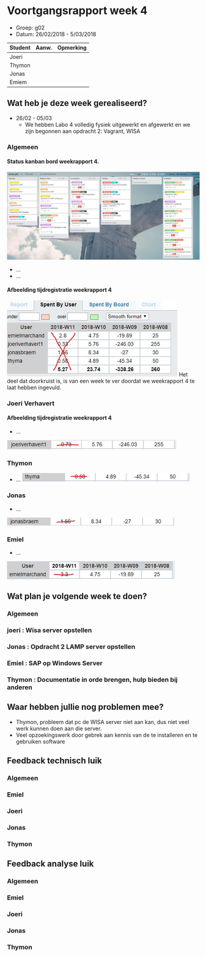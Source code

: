 # Voortgangsrapport week 4

* Groep: g02
* Datum: 26/02/2018 - 5/03/2018  

| Student  | Aanw. | Opmerking |
| :---     | :---  | :---      |
| Joeri    |       |           |
| Thymon   |       |           |
| Jonas   |       |           |
| Emiem    |       |           |

## Wat heb je deze week gerealiseerd?

* 26/02 - 05/03 
    * We hebben Labo 4 volledig fysiek uitgewerkt en afgewerkt en we zijn begonnen aan opdracht 2: Vagrant, WISA

### Algemeen
#### Status kanban bord weekrapport 4.

![Afbeelding huidige toestand Kanban-bord(en) invoegen](img/trello_week4.JPG)

* ...
* ...

#### Afbeelding tijdregistratie weekrapport 4
![Afbeelding teamoverzicht tijdregistratie onderverdeeld per deelopdracht](img/weekrapport4_tijd.JPG)
Het deel dat doorkruist is, is van een week te ver doordat we weekrapport 4 te laat hebben ingevuld.

### Joeri Verhavert
#### Afbeelding tijdregistratie weekrapport 4
* ...

![Afbeelding individueel rapport tijdregistratie](img/tijdJoeriWeek4.JPG)

### Thymon

* ...
![Afbeelding individueel rapport tijdregistratie](img/tijdThymaWeek4.JPG)

### Jonas

* ...

![Afbeelding individueel rapport tijdregistratie](img/tijdJonasWeek4.JPG)

### Emiel

* ...

![Afbeelding individueel rapport tijdregistratie](img/tijdEmielWeek4.JPG)

## Wat plan je volgende week te doen?

### Algemeen
### joeri : Wisa server opstellen 
### Jonas : Opdracht 2 LAMP server opstellen
### Emiel : SAP op Windows Server
### Thymon : Documentatie in orde brengen, hulp bieden bij anderen

## Waar hebben jullie nog problemen mee?


* Thymon, probleem dat pc de WISA server niet aan kan, dus niet veel werk kunnen doen aan die server.
* Veel opzoekingswerk door gebrek aan kennis van de te installeren en te gebruiken software

## Feedback technisch luik

### Algemeen

### Emiel 
### Joeri
### Jonas
### Thymon

## Feedback analyse luik

### Algemeen

### Emiel 
### Joeri
### Jonas
### Thymon
